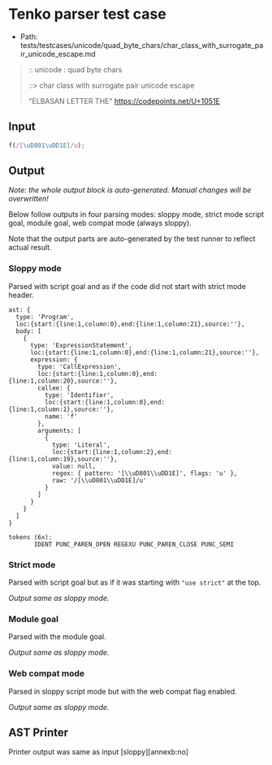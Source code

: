 # Tenko parser test case

- Path: tests/testcases/unicode/quad_byte_chars/char_class_with_surrogate_pair_unicode_escape.md

> :: unicode : quad byte chars
>
> ::> char class with surrogate pair unicode escape
>
> "ELBASAN LETTER THE" https://codepoints.net/U+1051E

## Input

`````js
f(/[\uD801\uDD1E]/u);
`````

## Output

_Note: the whole output block is auto-generated. Manual changes will be overwritten!_

Below follow outputs in four parsing modes: sloppy mode, strict mode script goal, module goal, web compat mode (always sloppy).

Note that the output parts are auto-generated by the test runner to reflect actual result.

### Sloppy mode

Parsed with script goal and as if the code did not start with strict mode header.

`````
ast: {
  type: 'Program',
  loc:{start:{line:1,column:0},end:{line:1,column:21},source:''},
  body: [
    {
      type: 'ExpressionStatement',
      loc:{start:{line:1,column:0},end:{line:1,column:21},source:''},
      expression: {
        type: 'CallExpression',
        loc:{start:{line:1,column:0},end:{line:1,column:20},source:''},
        callee: {
          type: 'Identifier',
          loc:{start:{line:1,column:0},end:{line:1,column:1},source:''},
          name: 'f'
        },
        arguments: [
          {
            type: 'Literal',
            loc:{start:{line:1,column:2},end:{line:1,column:19},source:''},
            value: null,
            regex: { pattern: '[\\uD801\\uDD1E]', flags: 'u' },
            raw: '/[\\uD801\\uDD1E]/u'
          }
        ]
      }
    }
  ]
}

tokens (6x):
       IDENT PUNC_PAREN_OPEN REGEXU PUNC_PAREN_CLOSE PUNC_SEMI
`````

### Strict mode

Parsed with script goal but as if it was starting with `"use strict"` at the top.

_Output same as sloppy mode._

### Module goal

Parsed with the module goal.

_Output same as sloppy mode._

### Web compat mode

Parsed in sloppy script mode but with the web compat flag enabled.

_Output same as sloppy mode._

## AST Printer

Printer output was same as input [sloppy][annexb:no]
